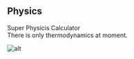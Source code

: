 ## Physics
Super Physicis Calculator <br>
There is only thermodynamics at moment.

![alt](https://github.com/derickfelix/Thermodynamics/blob/master/src/com/phyisics/resources/screenshot.png)
